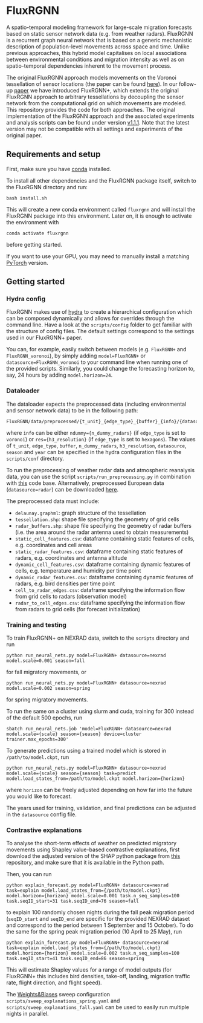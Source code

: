 # FluxRGNN
A spatio-temporal modeling framework for large-scale migration forecasts based on 
static sensor network data (e.g. from weather radars).
FluxRGNN is a recurrent graph neural network that is based on a generic
mechanistic description of population-level movements across space and time.
Unlike previous approaches, this hybrid model capitalises on local associations between environmental conditions and migration 
intensity as well as on spatio-temporal dependencies inherent to the movement process.

The original FluxRGNN approach models movements on the Voronoi tessellation of sensor locations (the paper can be found [here](https://besjournals.onlinelibrary.wiley.com/doi/full/10.1111/2041-210X.14007)).
In our follow-up [paper](https://openreview.net/forum?id=oAmxqO1nRy) we have introduced FluxRGNN+, which extends the original FluxRGNN approach to arbitrary tessellations by decoupling the sensor network from the computational grid on which movements are modeled.
This repository provides the code for both approaches. The original implementation of the FluxRGNN approach and the associated experiments and analysis scripts can be found under version [v1.1.1](https://github.com/FionaLippert/FluxRGNN/releases/tag/v.1.1.1). Note that the latest version may not be compatible with all settings and experiments of the original paper.



## Requirements and setup
First, make sure you have [conda](https://docs.conda.io/en/latest/) installed.

To install all other dependencies and the FluxRGNN package itself, switch to the FluxRGNN directory and run:
```
bash install.sh
```
This will create a new conda environment called `fluxrgnn` and will install the FluxRGNN package into this environment.
Later on, it is enough to activate the environment with
```
conda activate fluxrgnn
```
before getting started.

If you want to use your GPU, you may need to manually install a matching 
[PyTorch](https://pytorch.org/) version.


## Getting started

### Hydra config
FluxRGNN makes use of [hydra](https://hydra.cc/) to create a hierarchical configuration which can be composed 
dynamically and allows for overrides through the command line. Have a look at the `scripts/config` folder to 
get familiar with the structure of config files. The default settings correspond to the settings used in our FluxRGNN+ paper.

You can, for example, easily switch between models (e.g. `FluxRGNN+` and `FluxRGNN_voronoi`), by simply adding `model=FluxRGNN+` or
`datasource=FluxRGNN_voronoi` to your command line when running one of the provided scripts. Similarly, you could change 
the forecasting horizon to, say, 24 hours by adding `model.horizon=24`.

### Dataloader
The dataloader expects the preprocessed data (including environmental and sensor network data) 
to be in the following path:
``` 
FluxRGNN/data/preprocessed/{t_unit}_{edge_type}_{buffer}_{info}/{datasource}/{season}/{year}
```
where `info` can be either `ndummy={n_dummy_radars}` (if `edge_type` is set to `voronoi`) or `res={h3_resolution}` 
(if `edge_type` is set to `hexagons`).
The values of `t_unit`, `edge_type`, `buffer`, `n_dummy_radars`, `h3_resolution`, `datasource`, `season` and `year` 
can be specified in the hydra configuration files in the `scripts/conf` directory.

To run the preprocessing of weather radar data and atmospheric reanalysis data, 
you can use the script `scripts/run_preprocessing.py` in combination with [this](https://github.com/FionaLippert/birdMigration) code base.
Alternatively, preprocessed European data (`datasource=radar`) can be downloaded [here](https://zenodo.org/records/6874789). 

The preprocessed data must include:
- `delaunay.graphml`: graph structure of the tessellation
- `tessellation.shp`: shape file specifying the geometry of grid cells
- `radar_buffers.shp`: shape file specifying the geometry of radar buffers (i.e. the area around the radar antenna used to obtain measurements)
- `static_cell_features.csv`: dataframe containing static features of cells, e.g. coordinates and cell areas
- `static_radar_features.csv`: dataframe containing static features of radars, e.g. coordinates and antenna altitude
- `dynamic_cell_features.csv`: dataframe containing dynamic features of cells, e.g. temperature and humidity per time point
- `dynamic_radar_features.csv`: dataframe containing dynamic features of radars, e.g. bird densities per time point
- `cell_to_radar_edges.csv`: dataframe specifying the information flow from grid cells to radars (observation model)
- `radar_to_cell_edges.csv`: dataframe specifying the information flow from radars to grid cells (for forecast initialization)

### Training and testing

To train FluxRGNN+ on NEXRAD data, switch to the `scripts` directory and run
```
python run_neural_nets.py model=FluxRGNN+ datasource=nexrad model.scale=0.001 season=fall
```
for fall migratory movements, or 
```
python run_neural_nets.py model=FluxRGNN+ datasource=nexrad model.scale=0.002 season=spring
```
for spring migratory movements.

To run the same on a cluster using slurm and cuda, training for 300 instead of the default 500 epochs, run
```
sbatch run_neural_nets.job 'model=FluxRGNN+ datasource=nexrad model.scale={scale} season={season} device=cluster trainer.max_epochs=300'
```

To generate predictions using a trained model which is stored in `/path/to/model.ckpt`, run
```
python run_neural_nets.py model=FluxRGNN+ datasource=nexrad model.scale={scale} season={season} task=predict model.load_states_from=/path/to/model.ckpt model.horizon={horizon}
```
where `horizon` can be freely adjusted depending on how far into the future you would like to forecast.

The years used for training, validation, and final predictions can be adjusted in the `datasource` config file.

### Contrastive explanations

To analyse the short-term effects of weather on predicted migratory movements using Shapley value-based contrastive explanations, first download the adjusted version of the SHAP python package from [this](https://github.com/FionaLippert/shap) repository, and make sure that it is available in the Python path.

Then, you can run
```
python explain_forecast.py model=FluxRGNN+ datasource=nexrad task=explain model.load_states_from={/path/to/model.ckpt} model.horizon={horizon} model.scale=0.001 task.n_seq_samples=100 task.seqID_start=31 task.seqID_end=76 season=fall
```
to explain 100 randomly chosen nights during the fall peak migration period (`seqID_start` and `seqID_end` are specific for the provided NEXRAD dataset and correspond to the period between 1 September and 15 October). To do the same for the spring peak migration period (10 April to 25 May), run
```
python explain_forecast.py model=FluxRGNN+ datasource=nexrad task=explain model.load_states_from={/path/to/model.ckpt} model.horizon={horizon} model.scale=0.002 task.n_seq_samples=100 task.seqID_start=41 task.seqID_end=86 season=spring
```
This will estimate Shapley values for a range of model outputs (for FluxRGNN+ this includes bird densities, take-off, landing, migration traffic rate, flight direction, and flight speed).

The [Weights&Biases](https://wandb.ai/home) sweep configuration `scripts/sweep_explanations_spring.yaml` and `scripts/sweep_explanations_fall.yaml` can be used to easily run multiple nights in parallel.